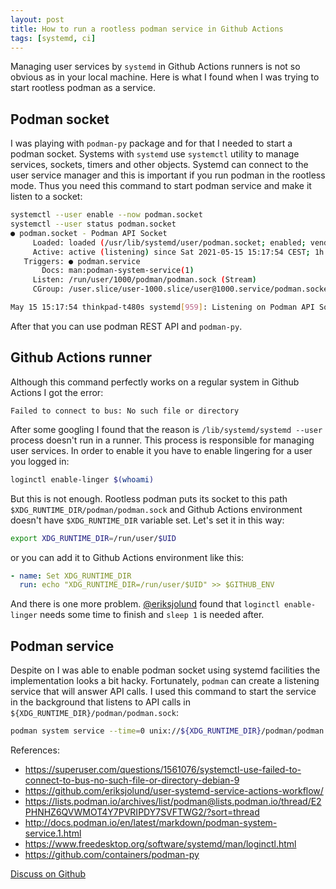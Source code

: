 ```yaml
---
layout: post
title: How to run a rootless podman service in Github Actions
tags: [systemd, ci]
---
```

Managing user services by `systemd` in Github Actions runners is not so obvious as in your local
machine. Here is what I found when I was trying to start rootless podman as a service.

## Podman socket

I was playing with `podman-py` package and for that I needed to start a podman socket. Systems with
`systemd` use `systemctl` utility to manage services, sockets, timers and other objects. Systemd can
connect to the user service manager and this is important if you run podman in the rootless mode.
Thus you need this command to start podman service and make it listen to a socket:

```sh
systemctl --user enable --now podman.socket
systemctl --user status podman.socket   
● podman.socket - Podman API Socket
     Loaded: loaded (/usr/lib/systemd/user/podman.socket; enabled; vendor preset: enabled)
     Active: active (listening) since Sat 2021-05-15 15:17:54 CEST; 1h 10min ago
   Triggers: ● podman.service
       Docs: man:podman-system-service(1)
     Listen: /run/user/1000/podman/podman.sock (Stream)
     CGroup: /user.slice/user-1000.slice/user@1000.service/podman.socket

May 15 15:17:54 thinkpad-t480s systemd[959]: Listening on Podman API Socket
```

After that you can use podman REST API and `podman-py`.

## Github Actions runner

Although this command perfectly works on a regular system in Github Actions I got the error:

```text
Failed to connect to bus: No such file or directory
```

After some googling I found that the reason is `/lib/systemd/systemd --user` process doesn't run in
a runner. This process is responsible for managing user services. In order to enable it you have to
enable lingering for a user you logged in:

```sh
loginctl enable-linger $(whoami)
```

But this is not enough. Rootless podman puts its socket to this path
`$XDG_RUNTIME_DIR/podman/podman.sock` and Github Actions environment doesn't have `$XDG_RUNTIME_DIR`
variable set. Let's set it in this way:

```sh
export XDG_RUNTIME_DIR=/run/user/$UID
```

or you can add it to Github Actions environment like this:

```yaml
- name: Set XDG_RUNTIME_DIR
  run: echo "XDG_RUNTIME_DIR=/run/user/$UID" >> $GITHUB_ENV
```

And there is one more problem. [@eriksjolund](https://github.com/eriksjolund) found that
`loginctl enable-linger` needs some time to finish and `sleep 1` is needed after.

## Podman service

Despite on I was able to enable podman socket using systemd facilities the implementation looks a
bit hacky. Fortunately, `podman` can create a listening service that will answer API calls. I used
this command to start the service in the background that listens to API calls in
`${XDG_RUNTIME_DIR}/podman/podman.sock`:

```sh
podman system service --time=0 unix://${XDG_RUNTIME_DIR}/podman/podman.sock &
```

References:

* <https://superuser.com/questions/1561076/systemctl-use-failed-to-connect-to-bus-no-such-file-or-directory-debian-9>
* <https://github.com/eriksjolund/user-systemd-service-actions-workflow/>
* <https://lists.podman.io/archives/list/podman@lists.podman.io/thread/E2PHNHZ6QVWMOT4Y7PVRIPDY7SVFTWG2/?sort=thread>
* <http://docs.podman.io/en/latest/markdown/podman-system-service.1.html>
* <https://www.freedesktop.org/software/systemd/man/loginctl.html>
* <https://github.com/containers/podman-py>

[Discuss on Github](https://github.com/quarckster/blog.misharov.pro/discussions/14)
